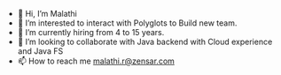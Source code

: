 - 👋 Hi, I’m Malathi
- 👀 I’m interested to interact with Polyglots to Build new team.
- 🌱 I’m currently hiring from 4 to 15 years.
- 💞️ I’m looking to collaborate with Java backend with Cloud experience and Java FS
- 📫 How to reach me malathi.r@zensar.com

<!---
kazamalathi/kazamalathi is a ✨ special ✨ repository because its `README.md` (this file) appears on your GitHub profile.
You can click the Preview link to take a look at your changes.
--->
